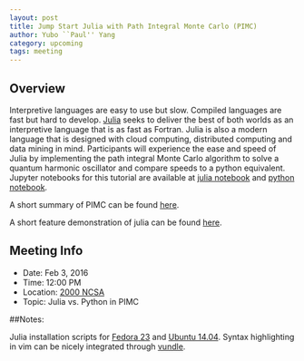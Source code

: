 ```yaml
---
layout: post
title: Jump Start Julia with Path Integral Monte Carlo (PIMC)
author: Yubo ``Paul'' Yang
category: upcoming
tags: meeting
---
```


## Overview

Interpretive languages are easy to use but slow. Compiled languages are fast but hard to develop. [Julia][julia] seeks to deliver the best of both worlds as an interpretive language that is as fast as Fortran. Julia is also a modern language that is designed with cloud computing, distributed computing and data mining in mind. Participants will experience the ease and speed of Julia by implementing the path integral Monte Carlo algorithm to solve a quantum harmonic oscillator and compare speeds to a python equivalent. Jupyter notebooks for this tutorial are available at [julia notebook][julia-nb] and [python notebook][python-nb].

A short summary of PIMC can be found [here][pimc-summary].

A short feature demonstration of julia can be found [here][julia-basics].

## Meeting Info

* Date: Feb 3, 2016
* Time: 12:00 PM
* Location: [2000 NCSA][ncsa_map]
* Topic: Julia vs. Python in PIMC

##Notes:

Julia installation scripts for [Fedora 23][fedora] and [Ubuntu 14.04][ubuntu]. Syntax highlighting in vim can be nicely integrated through [vundle][vundle].

[ncsa_map]: https://www.google.com/maps/place/National+Center+for+Supercomputing+Applications/@40.1149202,-88.2270529,17z/data=!3m1!4b1!4m2!3m1!1s0x880cd76a466b2661:0x9126ea842d5a08ba
[julia]: http://julialang.org/
[fedora]: https://github.com/Paul-St-Young/share/blob/master/setup-fedora23.sh
[ubuntu]: https://github.com/Paul-St-Young/share/blob/master/setup-ubuntu14.sh
[julia-nb]: http://nbviewer.jupyter.org/github/Paul-St-Young/share/blob/master/julia-tutorial-pimc/python_vs_julia/julia-pimc.ipynb
[python-nb]: http://nbviewer.jupyter.org/github/Paul-St-Young/share/blob/master/julia-tutorial-pimc/python_vs_julia/python-pimc.ipynb

[vundle]: http://publish.illinois.edu/yubo-paul-yang/tutorials/julia/
[pimc-summary]: https://github.com/Paul-St-Young/share/blob/master/julia-tutorial-pimc/doc/pimc-summary.pdf
[julia-basics]: http://nbviewer.jupyter.org/github/Paul-St-Young/share/blob/master/julia-tutorial-pimc/julia-basics.ipynb


